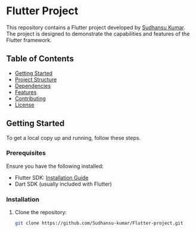 # Flutter Project

This repository contains a Flutter project developed by [Sudhansu Kumar](https://github.com/Sudhansu-kumar). The project is designed to demonstrate the capabilities and features of the Flutter framework.

## Table of Contents
- [Getting Started](#getting-started)
- [Project Structure](#project-structure)
- [Dependencies](#dependencies)
- [Features](#features)
- [Contributing](#contributing)
- [License](#license)

## Getting Started

To get a local copy up and running, follow these steps.

### Prerequisites

Ensure you have the following installed:
- Flutter SDK: [Installation Guide](https://flutter.dev/docs/get-started/install)
- Dart SDK (usually included with Flutter)

### Installation

1. Clone the repository:
   ```bash
   git clone https://github.com/Sudhansu-kumar/Flutter-project.git
